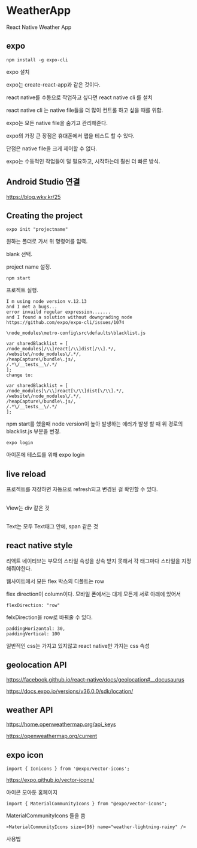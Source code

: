 # WeatherApp

React Native Weather App

## expo

    npm install -g expo-cli

expo 설치

expo는 create-react-app과 같은 것이다.

react native를 수동으로 작업하고 싶다면 react native cli 를 설치

react native cli 는 native file들을 더 많이 컨트롤 하고 싶을 때를 위함.

expo는 모든 native file을 숨기고 관리해준다.

expo의 가장 큰 장점은 휴대폰에서 앱을 테스트 할 수 있다.

단점은 native file을 크게 제어할 수 없다.

expo는 수동적인 작업들이 덜 필요하고, 시작하는데 훨씬 더 빠른 방식.

## Android Studio 연결

https://blog.wky.kr/25

## Creating the project

    expo init "projectname"

원하는 폴더로 가서 위 명령어를 입력.

blank 선택.

project name 설정.

    npm start

프로젝트 실행.

    I m using node version v.12.13
    and I met a bugs...
    error invaild regular expression.......
    and I found a solution without downgrading node
    https://github.com/expo/expo-cli/issues/1074

    \node_modules\metro-config\src\defaults\blacklist.js

    var sharedBlacklist = [
    /node_modules[/\\]react[/\\]dist[/\\].*/,
    /website\/node_modules\/.*/,
    /heapCapture\/bundle\.js/,
    /.*\/__tests__\/.*/
    ];
    change to:

    var sharedBlacklist = [
    /node_modules[\/\\]react[\/\\]dist[\/\\].*/,
    /website\/node_modules\/.*/,
    /heapCapture\/bundle\.js/,
    /.*\/__tests__\/.*/
    ];

npm start를 했을때 node version이 높아 발생하는 에러가 발생 할 때 위 경로의 blacklist.js 부분을 변경.

    expo login

아이폰에 테스트를 위해 expo login

## live reload

프로젝트를 저장하면 자동으로 refresh되고 변경된 걸 확인할 수 있다.

## <View>

View는 div 같은 것

## <Text>

Text는 모두 Text태그 안에, span 같은 것

## react native style

리액트 네이티브는 부모의 스타일 속성을 상속 받지 못해서 각 태그마다 스타일을 지정해줘야한다.

웹사이트에서 모든 flex 박스의 디폴트는 row

flex direction이 column이다. 모바일 폰에서는 대게 모든게 서로 아래에 있어서

    flexDirection: "row"

felxDirection을 row로 바꿔줄 수 있다.

    paddingHorizontal: 30,
    paddingVertical: 100

일반적인 css는 가지고 있지않고 react native만 가지는 css 속성

## geolocation API

https://facebook.github.io/react-native/docs/geolocation#__docusaurus

https://docs.expo.io/versions/v36.0.0/sdk/location/

## weather API

https://home.openweathermap.org/api_keys

https://openweathermap.org/current

## expo icon

    import { Ionicons } from '@expo/vector-icons';

https://expo.github.io/vector-icons/

아이콘 모아둔 홈페이지

    import { MaterialCommunityIcons } from "@expo/vector-icons";

MaterialCommunityIcons 들을 씀

    <MaterialCommunityIcons size={96} name="weather-lightning-rainy" />

사용법
